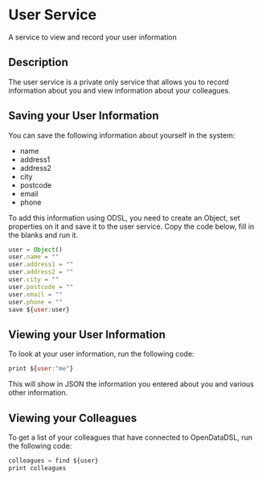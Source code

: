 User Service
=============

A service to view and record your user information

## Description

The user service is a private only service that allows you to record information about you and view information about your colleagues.

## Saving your User Information

You can save the following information about yourself in the system:

*   name    
*   address1    
*   address2    
*   city    
*   postcode    
*   email    
*   phone   

To add this information using ODSL, you need to create an Object, set properties on it and save it to the user service. Copy the code below, fill in the blanks and run it.
```js
user = Object()
user.name = ""
user.address1 = ""
user.address2 = ""
user.city = ""
user.postcode = ""
user.email = ""
user.phone = ""
save ${user:user}
```

## Viewing your User Information

To look at your user information, run the following code:
```js
print ${user:"me"}
```
This will show in JSON the information you entered about you and various other information.

## Viewing your Colleagues

To get a list of your colleagues that have connected to OpenDataDSL, run the following code:

```js
colleagues = find ${user}
print colleagues
```
